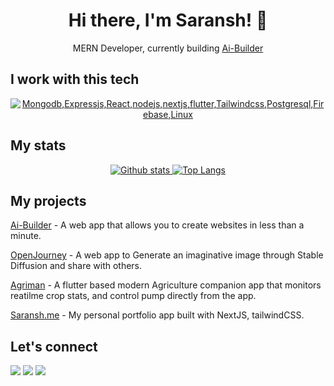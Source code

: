 
<h1 align="center">Hi there, I'm Saransh! 👋</h1>

<p align="center">MERN Developer, currently building   <a href="https://www.ai-builder.live">Ai-Builder</a></p>

## I work with this tech

<p align="center">
  <a href="#">
    <img src="https://skillicons.dev/icons?i=mongodb,expressjs,react,nodejs,nextjs,flutter,tailwindcss,postgresql,firebase,linux" alt="Mongodb,Expressjs,React,nodejs,nextjs,flutter,Tailwindcss,Postgresql,Firebase,Linux" />
  </a>
</p>

## My stats
<p align="center"><a href="#">
    <img src="https://github-readme-stats.vercel.app/api?username=Saransh29&theme=onedark&show_icons=true&hide_rank=true&custom_title=Stats&count_private=true&hide_border=true&hide=issues&line_height=24&bg_color=0d1117" alt="Github stats" />
    <img src="https://github-readme-stats.vercel.app/api/top-langs/?username=Saransh29&layout=compact&theme=onedark&count_private=true&hide_border=true&bg_color=0d1117" alt="Top Langs">
</a></p>


## My projects

[Ai-Builder](https://www.ai-builder.live) - A web app that allows you to create websites in less than a minute.

[OpenJourney](https://openjourney-next.vercel.app) - A web app to Generate an imaginative image through Stable Diffusion and share with others.

[Agriman](https://agriman-web.pages.dev) - A flutter based modern Agriculture companion app that monitors reatilme crop stats, and control pump directly from the app.

[Saransh.me](https://saransh.me) - My personal portfolio app built with NextJS, tailwindCSS.


## Let's connect

<a href="mailto:saranshbibiyan234@gmail.com"><img src="https://img.shields.io/badge/Gmail-D14836?style=for-the-badge&logo=gmail&logoColor=white"></a> <a href="https://www.linkedin.com/in/saransh-bibiyan/"><img src="https://img.shields.io/badge/LinkedIn-0077B5?style=for-the-badge&logo=linkedin&logoColor=white"></a> <a href="https://www.saransh.me"><img src="https://img.shields.io/badge/portfolio-0A0A0A?style=for-the-badge&logo=dev.to&logoColor=white"></a> 
